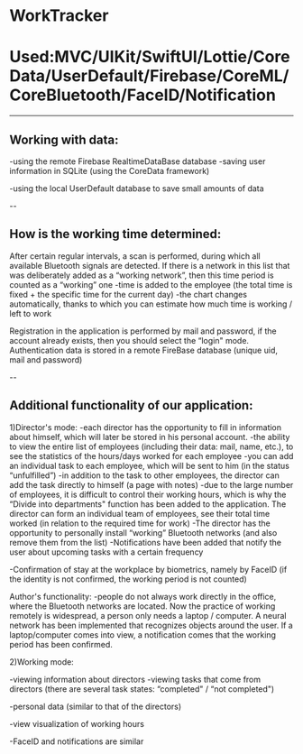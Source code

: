 # WorkTracker

# Used:MVC/UIKit/SwiftUI/Lottie/CoreData/UserDefault/Firebase/CoreML/CoreBluetooth/FaceID/Notification

---

## Working with data:
-using the remote Firebase RealtimeDataBase database
-saving user information in SQLite (using the CoreData framework)

-using the local UserDefault database to save small amounts of data

--

## How is the working time determined:
After certain regular intervals, a scan is performed, during which all available Bluetooth signals are detected. If there is a network in this list that was deliberately added as a “working network”, then this time period is counted as a “working” one
-time is added to the employee (the total time is fixed + the specific time for the current day)
-the chart changes automatically, thanks to which you can estimate how much time is working / left to work

Registration in the application is performed by mail and password, if the account already exists, then you should select the “login" mode. Authentication data is stored in a remote FireBase database (unique uid, mail and password)

--

## Additional functionality of our application:

1)Director's mode:
-each director has the opportunity to fill in information about himself, which will later be stored in his personal account.
-the ability to view the entire list of employees (including their data: mail, name, etc.), to see the statistics of the hours/days worked for each employee
-you can add an individual task to each employee, which will be sent to him (in the status “unfulfilled”)
-in addition to the task to other employees, the director can add the task directly to himself (a page with notes)
-due to the large number of employees, it is difficult to control their working hours, which is why the “Divide into departments" function has been added to the application. The director can form an individual team of employees, see their total time worked (in relation to the required time for work)
-The director has the opportunity to personally install “working” Bluetooth networks (and also remove them from the list)
-Notifications have been added that notify the user about upcoming tasks with a certain frequency

-Confirmation of stay at the workplace by biometrics, namely by FaceID (if the identity is not confirmed, the working period is not counted)

Author's functionality:
-people do not always work directly in the office, where the Bluetooth networks are located. Now the practice of working remotely is widespread, a person only needs a laptop / computer. A neural network has been implemented that recognizes objects around the user. If a laptop/computer comes into view, a notification comes that the working period has been confirmed.

2)Working mode:

-viewing information about directors
-viewing tasks that come from directors (there are several task states: “completed" / “not completed")

-personal data (similar to that of the directors)

-view visualization of working hours 

-FaceID and notifications are similar

